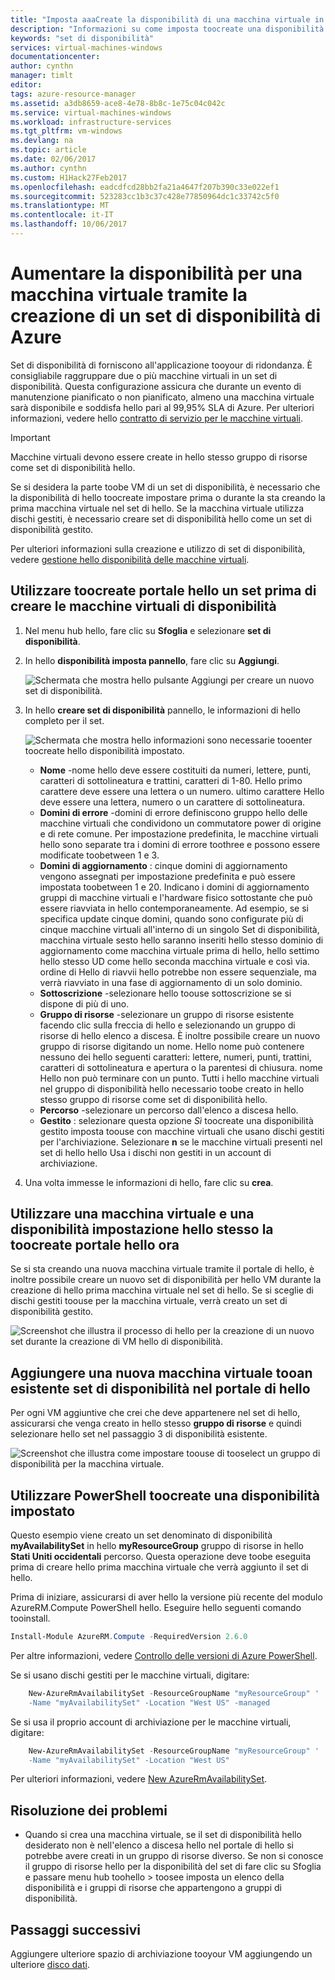 ```yaml
---
title: "Imposta aaaCreate la disponibilità di una macchina virtuale in Azure | Documenti Microsoft"
description: "Informazioni su come imposta toocreate una disponibilità gestito o non gestita disponibilità impostato per le macchine virtuali tramite Azure PowerShell o hello portale nel modello di distribuzione di gestione risorse di hello."
keywords: "set di disponibilità"
services: virtual-machines-windows
documentationcenter: 
author: cynthn
manager: timlt
editor: 
tags: azure-resource-manager
ms.assetid: a3db8659-ace8-4e78-8b8c-1e75c04c042c
ms.service: virtual-machines-windows
ms.workload: infrastructure-services
ms.tgt_pltfrm: vm-windows
ms.devlang: na
ms.topic: article
ms.date: 02/06/2017
ms.author: cynthn
ms.custom: H1Hack27Feb2017
ms.openlocfilehash: eadcdfcd28bb2fa21a4647f207b390c33e022ef1
ms.sourcegitcommit: 523283cc1b3c37c428e77850964dc1c33742c5f0
ms.translationtype: MT
ms.contentlocale: it-IT
ms.lasthandoff: 10/06/2017
---
```

# <a name="increase-vm-availability-by-creating-an-azure-availability-set"></a>Aumentare la disponibilità per una macchina virtuale tramite la creazione di un set di disponibilità di Azure 
Set di disponibilità di forniscono all'applicazione tooyour di ridondanza. È consigliabile raggruppare due o più macchine virtuali in un set di disponibilità. Questa configurazione assicura che durante un evento di manutenzione pianificato o non pianificato, almeno una macchina virtuale sarà disponibile e soddisfa hello pari al 99,95% SLA di Azure. Per ulteriori informazioni, vedere hello [contratto di servizio per le macchine virtuali](https://azure.microsoft.com/support/legal/sla/virtual-machines/).

> [!IMPORTANT]
> Macchine virtuali devono essere create in hello stesso gruppo di risorse come set di disponibilità hello.
> 

Se si desidera la parte toobe VM di un set di disponibilità, è necessario che la disponibilità di hello toocreate impostare prima o durante la sta creando la prima macchina virtuale nel set di hello. Se la macchina virtuale utilizza dischi gestiti, è necessario creare set di disponibilità hello come un set di disponibilità gestito.

Per ulteriori informazioni sulla creazione e utilizzo di set di disponibilità, vedere [gestione hello disponibilità delle macchine virtuali](manage-availability.md?toc=%2fazure%2fvirtual-machines%2fwindows%2ftoc.json).

## <a name="use-hello-portal-toocreate-an-availability-set-before-creating-your-vms"></a>Utilizzare toocreate portale hello un set prima di creare le macchine virtuali di disponibilità
1. Nel menu hub hello, fare clic su **Sfoglia** e selezionare **set di disponibilità**.
2. In hello **disponibilità imposta pannello**, fare clic su **Aggiungi**.
   
    ![Schermata che mostra hello pulsante Aggiungi per creare un nuovo set di disponibilità.](./media/create-availability-set/add-availability-set.png)
3. In hello **creare set di disponibilità** pannello, le informazioni di hello completo per il set.
   
    ![Schermata che mostra hello informazioni sono necessarie tooenter toocreate hello disponibilità impostato.](./media/create-availability-set/create-availability-set.png)
   
   * **Nome** -nome hello deve essere costituiti da numeri, lettere, punti, caratteri di sottolineatura e trattini, caratteri di 1-80. Hello primo carattere deve essere una lettera o un numero. ultimo carattere Hello deve essere una lettera, numero o un carattere di sottolineatura.
   * **Domini di errore** -domini di errore definiscono gruppo hello delle macchine virtuali che condividono un commutatore power di origine e di rete comune. Per impostazione predefinita, le macchine virtuali hello sono separate tra i domini di errore toothree e possono essere modificate toobetween 1 e 3.
   * **Domini di aggiornamento** : cinque domini di aggiornamento vengono assegnati per impostazione predefinita e può essere impostata toobetween 1 e 20. Indicano i domini di aggiornamento gruppi di macchine virtuali e l'hardware fisico sottostante che può essere riavviata in hello contemporaneamente. Ad esempio, se si specifica update cinque domini, quando sono configurate più di cinque macchine virtuali all'interno di un singolo Set di disponibilità, macchina virtuale sesto hello saranno inseriti hello stesso dominio di aggiornamento come macchina virtuale prima di hello, hello settimo hello stesso UD come hello seconda macchina virtuale e così via. ordine di Hello di riavvii hello potrebbe non essere sequenziale, ma verrà riavviato in una fase di aggiornamento di un solo dominio.
   * **Sottoscrizione** -selezionare hello toouse sottoscrizione se si dispone di più di uno.
   * **Gruppo di risorse** -selezionare un gruppo di risorse esistente facendo clic sulla freccia di hello e selezionando un gruppo di risorse di hello elenco a discesa. È inoltre possibile creare un nuovo gruppo di risorse digitando un nome. Hello nome può contenere nessuno dei hello seguenti caratteri: lettere, numeri, punti, trattini, caratteri di sottolineatura e apertura o la parentesi di chiusura. nome Hello non può terminare con un punto. Tutti i hello macchine virtuali nel gruppo di disponibilità hello necessario toobe creato in hello stesso gruppo di risorse come set di disponibilità hello.
   * **Percorso** -selezionare un percorso dall'elenco a discesa hello.
   * **Gestito** : selezionare questa opzione *Sì* toocreate una disponibilità gestito imposta toouse con macchine virtuali che usano dischi gestiti per l'archiviazione. Selezionare **n** se le macchine virtuali presenti nel set di hello hello Usa i dischi non gestiti in un account di archiviazione.
   
4. Una volta immesse le informazioni di hello, fare clic su **crea**. 

## <a name="use-hello-portal-toocreate-a-virtual-machine-and-an-availability-set-at-hello-same-time"></a>Utilizzare una macchina virtuale e una disponibilità impostazione hello stesso la toocreate portale hello ora
Se si sta creando una nuova macchina virtuale tramite il portale di hello, è inoltre possibile creare un nuovo set di disponibilità per hello VM durante la creazione di hello prima macchina virtuale nel set di hello. Se si sceglie di dischi gestiti toouse per la macchina virtuale, verrà creato un set di disponibilità gestito.

![Screenshot che illustra il processo di hello per la creazione di un nuovo set durante la creazione di VM hello di disponibilità.](./media/create-availability-set/new-vm-avail-set.png)

## <a name="add-a-new-vm-tooan-existing-availability-set-in-hello-portal"></a>Aggiungere una nuova macchina virtuale tooan esistente set di disponibilità nel portale di hello
Per ogni VM aggiuntive che crei che deve appartenere nel set di hello, assicurarsi che venga creato in hello stesso **gruppo di risorse** e quindi selezionare hello set nel passaggio 3 di disponibilità esistente. 

![Screenshot che illustra come impostare toouse di tooselect un gruppo di disponibilità per la macchina virtuale.](./media/create-availability-set/add-vm-to-set.png)

## <a name="use-powershell-toocreate-an-availability-set"></a>Utilizzare PowerShell toocreate una disponibilità impostato
Questo esempio viene creato un set denominato di disponibilità **myAvailabilitySet** in hello **myResourceGroup** gruppo di risorse in hello **Stati Uniti occidentali** percorso. Questa operazione deve toobe eseguita prima di creare hello prima macchina virtuale che verrà aggiunto il set di hello.

Prima di iniziare, assicurarsi di aver hello la versione più recente del modulo AzureRM.Compute PowerShell hello. Eseguire hello seguenti comando tooinstall.

```powershell
Install-Module AzureRM.Compute -RequiredVersion 2.6.0
```
Per altre informazioni, vedere [Controllo delle versioni di Azure PowerShell](/powershell/azure/overview).


Se si usano dischi gestiti per le macchine virtuali, digitare:

```powershell
    New-AzureRmAvailabilitySet -ResourceGroupName "myResourceGroup" '
    -Name "myAvailabilitySet" -Location "West US" -managed
```

Se si usa il proprio account di archiviazione per le macchine virtuali, digitare:

```powershell
    New-AzureRmAvailabilitySet -ResourceGroupName "myResourceGroup" '
    -Name "myAvailabilitySet" -Location "West US" 
```

Per ulteriori informazioni, vedere [New AzureRmAvailabilitySet](/powershell/module/azurerm.compute/new-azurermavailabilityset).

## <a name="troubleshooting"></a>Risoluzione dei problemi
* Quando si crea una macchina virtuale, se il set di disponibilità hello desiderato non è nell'elenco a discesa hello nel portale di hello si potrebbe avere creati in un gruppo di risorse diverso. Se non si conosce il gruppo di risorse hello per la disponibilità del set di fare clic su Sfoglia e passare menu hub toohello > toosee imposta un elenco della disponibilità e i gruppi di risorse che appartengono a gruppi di disponibilità.

## <a name="next-steps"></a>Passaggi successivi
Aggiungere ulteriore spazio di archiviazione tooyour VM aggiungendo un ulteriore [disco dati](attach-disk-portal.md?toc=%2fazure%2fvirtual-machines%2fwindows%2ftoc.json).

